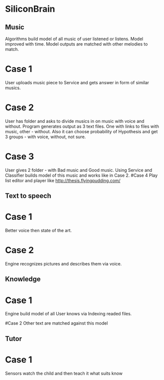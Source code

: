 SiliconBrain
===

Music
---
Algorithms build model of all music of user listened or listens. Model improved with time.
Model outputs are matched with other melodies to match.

# Case 1
User uploads music piece to Service and gets answer in form of similar musics.
# Case 2
User has folder and asks to divide musics in on music with voice and without. Program generates output as 3 text files. One with links to files with music, other - without. Also it can choose probability of Hypothesis and get 3 groups - with voice, without, not sure.
# Case 3
User gives 2 folder - with Bad music and Good music. Using Service and Classifier builds model of this music and works like in Case 2.
#Case 4
Play list editor and player like http://thesis.flyingpudding.com/

Text to speech
---

# Case 1
Better voice then state of the art.

# Case 2
Engine recognizes pictures and describes them via voice.


Knowledge
---
# Case 1
Engine build model of all User knows via Indexing readed files.

#Case 2
Other text are matched against this model

Tutor
---
# Case 1
Sensors watch the child and then teach it what suits know














